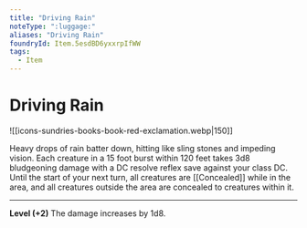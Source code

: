 ```yaml
---
title: "Driving Rain"
noteType: ":luggage:"
aliases: "Driving Rain"
foundryId: Item.5esdBD6yxxrpIfWW
tags:
  - Item
---
```


# Driving Rain
![[icons-sundries-books-book-red-exclamation.webp|150]]

Heavy drops of rain batter down, hitting like sling stones and impeding vision. Each creature in a 15 foot burst within 120 feet takes 3d8 bludgeoning  damage with a DC resolve reflex save against your class DC. Until the start of your next turn, all creatures are [[Concealed]] while in the area, and all creatures outside the area are concealed to creatures within it.

* * *

**Level (+2)** The damage increases by 1d8.
